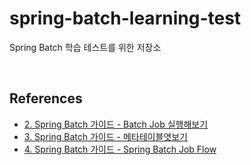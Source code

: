 # spring-batch-learning-test
Spring Batch 학습 테스트를 위한 저장소

<br/>

## References
- [2. Spring Batch 가이드 - Batch Job 실행해보기](https://jojoldu.tistory.com/325)
- [3. Spring Batch 가이드 - 메타테이블엿보기](https://jojoldu.tistory.com/326)
- [4. Spring Batch 가이드 - Spring Batch Job Flow](https://jojoldu.tistory.com/328)
